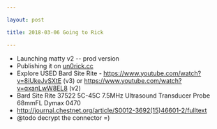 ```yaml
---

layout: post

title: 2018-03-06 Going to Rick

---
```



-   Launching matty v2 -- prod version
-   Publishing it on [un0rick.cc](http://un0rick.cc)
-   Explore USED Bard Site Rite -
    https://www.youtube.com/watch?v=8iUkeJvSXtE (v3) or
    https://www.youtube.com/watch?v=qxanLwW8EL8 (v2)
-   Bard Site Rite 37522 5C-45C 7.5MHz Ultrasound Transducer Probe
    68mmFL Dymax 0470
-   http://journal.chestnet.org/article/S0012-3692(15)46601-2/fulltext
-   @todo decrypt the connector =)

